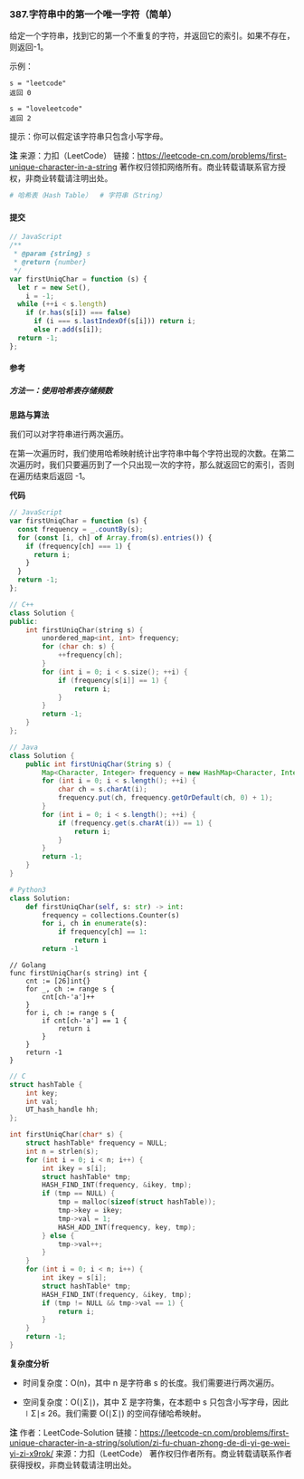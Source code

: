 ### 387.字符串中的第一个唯一字符（简单）

给定一个字符串，找到它的第一个不重复的字符，并返回它的索引。如果不存在，则返回-1。

示例：

```text
s = "leetcode"
返回 0

s = "loveleetcode"
返回 2
```

提示：你可以假定该字符串只包含小写字母。

**注**
来源：力扣（LeetCode）
链接：https://leetcode-cn.com/problems/first-unique-character-in-a-string
著作权归领扣网络所有。商业转载请联系官方授权，非商业转载请注明出处。

```py
# 哈希表（Hash Table）  # 字符串（String）
```

#### 提交

```js
// JavaScript
/**
 * @param {string} s
 * @return {number}
 */
var firstUniqChar = function (s) {
  let r = new Set(),
    i = -1;
  while (++i < s.length)
    if (r.has(s[i]) === false)
      if (i === s.lastIndexOf(s[i])) return i;
      else r.add(s[i]);
  return -1;
};
```

#### 参考

##### 方法一：使用哈希表存储频数

**思路与算法**

我们可以对字符串进行两次遍历。

在第一次遍历时，我们使用哈希映射统计出字符串中每个字符出现的次数。在第二次遍历时，我们只要遍历到了一个只出现一次的字符，那么就返回它的索引，否则在遍历结束后返回 -1。

**代码**

```js
// JavaScript
var firstUniqChar = function (s) {
  const frequency = _.countBy(s);
  for (const [i, ch] of Array.from(s).entries()) {
    if (frequency[ch] === 1) {
      return i;
    }
  }
  return -1;
};
```

```c++
// C++
class Solution {
public:
    int firstUniqChar(string s) {
        unordered_map<int, int> frequency;
        for (char ch: s) {
            ++frequency[ch];
        }
        for (int i = 0; i < s.size(); ++i) {
            if (frequency[s[i]] == 1) {
                return i;
            }
        }
        return -1;
    }
};
```

```java
// Java
class Solution {
    public int firstUniqChar(String s) {
        Map<Character, Integer> frequency = new HashMap<Character, Integer>();
        for (int i = 0; i < s.length(); ++i) {
            char ch = s.charAt(i);
            frequency.put(ch, frequency.getOrDefault(ch, 0) + 1);
        }
        for (int i = 0; i < s.length(); ++i) {
            if (frequency.get(s.charAt(i)) == 1) {
                return i;
            }
        }
        return -1;
    }
}
```

```py
# Python3
class Solution:
    def firstUniqChar(self, s: str) -> int:
        frequency = collections.Counter(s)
        for i, ch in enumerate(s):
            if frequency[ch] == 1:
                return i
        return -1
```

```golang
// Golang
func firstUniqChar(s string) int {
    cnt := [26]int{}
    for _, ch := range s {
        cnt[ch-'a']++
    }
    for i, ch := range s {
        if cnt[ch-'a'] == 1 {
            return i
        }
    }
    return -1
}
```

```c
// C
struct hashTable {
    int key;
    int val;
    UT_hash_handle hh;
};

int firstUniqChar(char* s) {
    struct hashTable* frequency = NULL;
    int n = strlen(s);
    for (int i = 0; i < n; i++) {
        int ikey = s[i];
        struct hashTable* tmp;
        HASH_FIND_INT(frequency, &ikey, tmp);
        if (tmp == NULL) {
            tmp = malloc(sizeof(struct hashTable));
            tmp->key = ikey;
            tmp->val = 1;
            HASH_ADD_INT(frequency, key, tmp);
        } else {
            tmp->val++;
        }
    }
    for (int i = 0; i < n; i++) {
        int ikey = s[i];
        struct hashTable* tmp;
        HASH_FIND_INT(frequency, &ikey, tmp);
        if (tmp != NULL && tmp->val == 1) {
            return i;
        }
    }
    return -1;
}
```

**复杂度分析**

- 时间复杂度：O(n)，其中 n 是字符串 s 的长度。我们需要进行两次遍历。

- 空间复杂度：O(∣Σ∣)，其中 Σ 是字符集，在本题中 s 只包含小写字母，因此 ∣Σ∣≤ 26。我们需要 O(∣Σ∣) 的空间存储哈希映射。

**注**
作者：LeetCode-Solution
链接：https://leetcode-cn.com/problems/first-unique-character-in-a-string/solution/zi-fu-chuan-zhong-de-di-yi-ge-wei-yi-zi-x9rok/
来源：力扣（LeetCode）
著作权归作者所有。商业转载请联系作者获得授权，非商业转载请注明出处。

